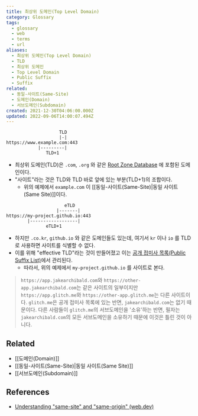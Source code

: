 ```yaml
---
title: 최상위 도메인(Top Level Domain)
category: Glossary
tags:
  - glossary
  - web
  - terms
  - url
aliases:
  - 최상위 도메인(Top Level Domain)
  - TLD
  - 최상위 도메인
  - Top Level Domain
  - Public Suffix
  - Suffix
related:
  - 동일-사이트(Same-Site)
  - 도메인(Domain)
  - 서브도메인(Subdomain)
created: 2021-12-30T04:06:00.000Z
updated: 2022-09-06T14:00:07.494Z
---
```


```
                    TLD
                    |-|
https://www.example.com:443
            |---------|
               TLD+1
```

- 최상위 도메인(TLD)은 `.com`, `.org` 와 같은 [Root Zone Database](https://www.iana.org/domains/root/db) 에 포함된 도메인이다.
- "사이트"라는 것은 TLD와 TLD 바로 앞에 있는 부분(TLD+1)의 조합이다.
  - 위의 예제에서 `example.com` 이 [[동일-사이트(Same-Site)|동일 사이트(Same Site)]]이다.

```
                      eTLD
                   |-------|
https://my-project.github.io:443
        |------------------|
               eTLD+1
```

- 하지만 `.co.kr`, `github.io` 와 같은 도메인들도 있는데, 여기서 `kr` 이나 `io` 를 TLD로 사용하면 사이트를 식별할 수 없다.
- 이를 위해 "effective TLD"라는 것이 만들어졌고 이는 [공개 접미사 목록(Public Suffix List)](https://publicsuffix.org/list/)에서 관리된다.
  - 따라서, 위의 예제에서 `my-project.github.io` 를 사이트로 본다.

> `https://app.jakearchibald.com`와 `https://other-app.jakearchibald.com`는 같은 사이트의 일부이지만 `https://app.glitch.me`와 `https://other-app.glitch.me`는 다른 사이트이다. `glitch.me`은 공개 접미사 목록에 있는 반면, `jakearchibald.com`는 없기 때문이다. 다른 사람들이 `glitch.me`의 서브도메인을 '소유'하는 반면, 필자는 `jakearchibald.com`의 모든 서브도메인을 소유하기 때문에 이것은 틀린 것이 아니다.

## Related

- [[도메인(Domain)]]
- [[동일-사이트(Same-Site)|동일 사이트(Same Site)]]
- [[서브도메인(Subdomain)]]

## References

- [Understanding "same-site" and "same-origin" (web.dev)](https://web.dev/same-site-same-origin/)
